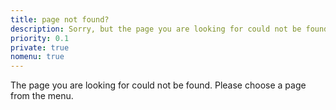 ```yaml
---
title: page not found?
description: Sorry, but the page you are looking for could not be found?
priority: 0.1
private: true
nomenu: true
---
```


The page you are looking for could not be found. Please choose a page from the menu.
